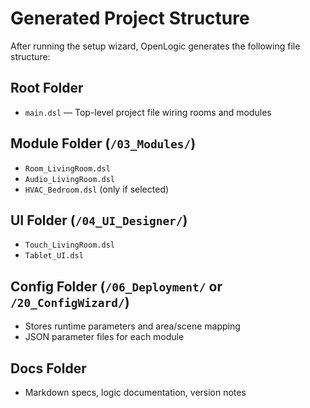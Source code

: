 # Generated Project Structure

After running the setup wizard, OpenLogic generates the following file structure:

## Root Folder

- `main.dsl` — Top-level project file wiring rooms and modules

## Module Folder (`/03_Modules/`)

- `Room_LivingRoom.dsl`
- `Audio_LivingRoom.dsl`
- `HVAC_Bedroom.dsl` (only if selected)

## UI Folder (`/04_UI_Designer/`)

- `Touch_LivingRoom.dsl`
- `Tablet_UI.dsl`

## Config Folder (`/06_Deployment/` or `/20_ConfigWizard/`)

- Stores runtime parameters and area/scene mapping
- JSON parameter files for each module

## Docs Folder

- Markdown specs, logic documentation, version notes
